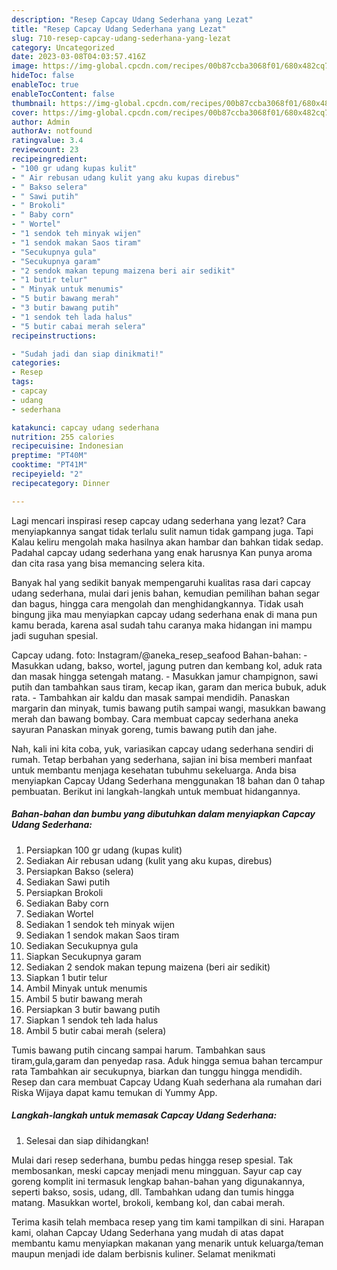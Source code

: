 ```yaml
---
description: "Resep Capcay Udang Sederhana yang Lezat"
title: "Resep Capcay Udang Sederhana yang Lezat"
slug: 710-resep-capcay-udang-sederhana-yang-lezat
category: Uncategorized
date: 2023-03-08T04:03:57.416Z
image: https://img-global.cpcdn.com/recipes/00b87ccba3068f01/680x482cq70/capcay-udang-sederhana-foto-resep-utama.jpg
hideToc: false
enableToc: true
enableTocContent: false
thumbnail: https://img-global.cpcdn.com/recipes/00b87ccba3068f01/680x482cq70/capcay-udang-sederhana-foto-resep-utama.jpg
cover: https://img-global.cpcdn.com/recipes/00b87ccba3068f01/680x482cq70/capcay-udang-sederhana-foto-resep-utama.jpg
author: Admin
authorAv: notfound
ratingvalue: 3.4
reviewcount: 23
recipeingredient:
- "100 gr udang kupas kulit"
- " Air rebusan udang kulit yang aku kupas direbus"
- " Bakso selera"
- " Sawi putih"
- " Brokoli"
- " Baby corn"
- " Wortel"
- "1 sendok teh minyak wijen"
- "1 sendok makan Saos tiram"
- "Secukupnya gula"
- "Secukupnya garam"
- "2 sendok makan tepung maizena beri air sedikit"
- "1 butir telur"
- " Minyak untuk menumis"
- "5 butir bawang merah"
- "3 butir bawang putih"
- "1 sendok teh lada halus"
- "5 butir cabai merah selera"
recipeinstructions:

- "Sudah jadi dan siap dinikmati!"
categories:
- Resep
tags:
- capcay
- udang
- sederhana

katakunci: capcay udang sederhana 
nutrition: 255 calories
recipecuisine: Indonesian
preptime: "PT40M"
cooktime: "PT41M"
recipeyield: "2"
recipecategory: Dinner

---
```



Lagi mencari inspirasi resep capcay udang sederhana yang lezat? Cara menyiapkannya sangat tidak terlalu sulit namun tidak gampang juga. Tapi Kalau keliru mengolah maka hasilnya akan hambar dan bahkan tidak sedap. Padahal capcay udang sederhana yang enak harusnya Kan punya aroma dan cita rasa yang bisa memancing selera kita.


Banyak hal yang sedikit banyak mempengaruhi kualitas rasa dari capcay udang sederhana, mulai dari jenis bahan, kemudian pemilihan bahan segar dan bagus, hingga cara mengolah dan menghidangkannya. Tidak usah bingung jika mau menyiapkan capcay udang sederhana enak di mana pun kamu berada, karena asal sudah tahu caranya maka hidangan ini mampu jadi suguhan spesial.

Capcay udang. foto: Instagram/@aneka_resep_seafood Bahan-bahan: - Masukkan udang, bakso, wortel, jagung putren dan kembang kol, aduk rata dan masak hingga setengah matang. - Masukkan jamur champignon, sawi putih dan tambahkan saus tiram, kecap ikan, garam dan merica bubuk, aduk rata. - Tambahkan air kaldu dan masak sampai mendidih. Panaskan margarin dan minyak, tumis bawang putih sampai wangi, masukkan bawang merah dan bawang bombay. Cara membuat capcay sederhana aneka sayuran Panaskan minyak goreng, tumis bawang putih dan jahe.


Nah, kali ini kita coba, yuk, variasikan capcay udang sederhana sendiri di rumah. Tetap berbahan yang sederhana, sajian ini bisa memberi manfaat untuk membantu menjaga kesehatan tubuhmu sekeluarga. Anda bisa menyiapkan Capcay Udang Sederhana menggunakan 18 bahan dan 0 tahap pembuatan. Berikut ini langkah-langkah untuk membuat hidangannya.

<!--inarticleads1-->

##### Bahan-bahan dan bumbu yang dibutuhkan dalam menyiapkan Capcay Udang Sederhana:

1. Persiapkan 100 gr udang (kupas kulit)
1. Sediakan  Air rebusan udang (kulit yang aku kupas, direbus)
1. Persiapkan  Bakso (selera)
1. Sediakan  Sawi putih
1. Persiapkan  Brokoli
1. Sediakan  Baby corn
1. Sediakan  Wortel
1. Sediakan 1 sendok teh minyak wijen
1. Sediakan 1 sendok makan Saos tiram
1. Sediakan Secukupnya gula
1. Siapkan Secukupnya garam
1. Sediakan 2 sendok makan tepung maizena (beri air sedikit)
1. Siapkan 1 butir telur
1. Ambil  Minyak untuk menumis
1. Ambil 5 butir bawang merah
1. Persiapkan 3 butir bawang putih
1. Siapkan 1 sendok teh lada halus
1. Ambil 5 butir cabai merah (selera)


Tumis bawang putih cincang sampai harum. Tambahkan saus tiram,gula,garam dan penyedap rasa. Aduk hingga semua bahan tercampur rata Tambahkan air secukupnya, biarkan dan tunggu hingga mendidih. Resep dan cara membuat Capcay Udang Kuah sederhana ala rumahan dari Riska Wijaya dapat kamu temukan di Yummy App. 

<!--inarticleads2-->

##### Langkah-langkah untuk memasak Capcay Udang Sederhana:


1. Selesai dan siap dihidangkan!

Mulai dari resep sederhana, bumbu pedas hingga resep spesial. Tak membosankan, meski capcay menjadi menu mingguan. Sayur cap cay goreng komplit ini termasuk lengkap bahan-bahan yang digunakannya, seperti bakso, sosis, udang, dll. Tambahkan udang dan tumis hingga matang. Masukkan wortel, brokoli, kembang kol, dan cabai merah. 

Terima kasih telah membaca resep yang tim kami tampilkan di sini. Harapan kami, olahan Capcay Udang Sederhana yang mudah di atas dapat membantu kamu menyiapkan makanan yang menarik untuk keluarga/teman maupun menjadi ide dalam berbisnis kuliner. Selamat menikmati
